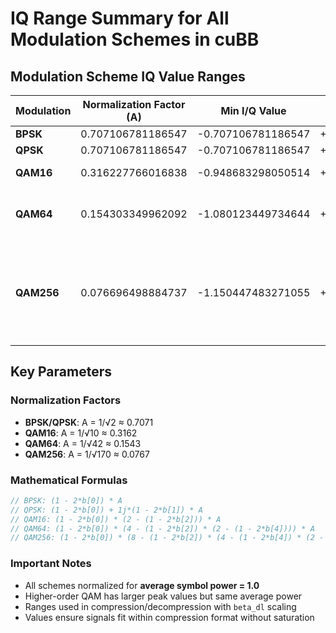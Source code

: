 # IQ Range Summary for All Modulation Schemes in cuBB

## Modulation Scheme IQ Value Ranges

| Modulation | Normalization Factor (A) | Min I/Q Value | Max I/Q Value | Range Width | PAM Levels | Average Power |
|------------|-------------------------|---------------|---------------|-------------|------------|---------------|
| **BPSK** | 0.707106781186547 | -0.707106781186547 | +0.707106781186547 | 1.414213562373095 | ±1A | 1.0 |
| **QPSK** | 0.707106781186547 | -0.707106781186547 | +0.707106781186547 | 1.414213562373095 | ±1A | 1.0 |
| **QAM16** | 0.316227766016838 | -0.948683298050514 | +0.948683298050514 | 1.897366596101028 | ±1A, ±3A | 1.0 |
| **QAM64** | 0.154303349962092 | -1.080123449734644 | +1.080123449734644 | 2.160246899469288 | ±1A, ±3A, ±5A, ±7A | 1.0 |
| **QAM256** | 0.076696498884737 | -1.150447483271055 | +1.150447483271055 | 2.300894966542110 | ±1A, ±3A, ±5A, ±7A, ±9A, ±11A, ±13A, ±15A | 1.0 |

## Key Parameters

### Normalization Factors
- **BPSK/QPSK**: A = 1/√2 ≈ 0.7071
- **QAM16**: A = 1/√10 ≈ 0.3162
- **QAM64**: A = 1/√42 ≈ 0.1543
- **QAM256**: A = 1/√170 ≈ 0.0767

### Mathematical Formulas
```cpp
// BPSK: (1 - 2*b[0]) * A
// QPSK: (1 - 2*b[0]) + 1j*(1 - 2*b[1]) * A
// QAM16: (1 - 2*b[0]) * (2 - (1 - 2*b[2])) * A
// QAM64: (1 - 2*b[0]) * (4 - (1 - 2*b[2]) * (2 - (1 - 2*b[4]))) * A
// QAM256: (1 - 2*b[0]) * (8 - (1 - 2*b[2]) * (4 - (1 - 2*b[4]) * (2 - (1 - 2*b[6])))) * A
```

### Important Notes
- All schemes normalized for **average symbol power = 1.0**
- Higher-order QAM has larger peak values but same average power
- Ranges used in compression/decompression with `beta_dl` scaling
- Values ensure signals fit within compression format without saturation
